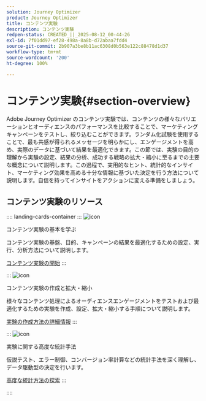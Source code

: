 ```yaml
---
solution: Journey Optimizer
product: Journey Optimizer
title: コンテンツ実験
description: コンテンツ実験
redpen-status: CREATED_||_2025-08-12_00-44-26
exl-id: 7f01dd97-ef28-498a-8a8b-d72abaa7fdd4
source-git-commit: 2b907a3be8b11ac6308d0b563e122c88478d1d37
workflow-type: tm+mt
source-wordcount: '200'
ht-degree: 100%

---
```


# コンテンツ実験{#section-overview}

Adobe Journey Optimizer のコンテンツ実験では、コンテンツの様々なバリエーションとオーディエンスのパフォーマンスを比較することで、マーケティングキャンペーンをテストし、絞り込むことができます。ランダム化試験を使用することで、最も共感が得られるメッセージを明らかにし、エンゲージメントを高め、実際のデータに基づいて結果を最適化できます。この節では、実験の目的の理解から実験の設定、結果の分析、成功する戦略の拡大・縮小に至るまでの主要な概念について説明します。この過程で、実用的なヒント、統計的なインサイト、マーケティング効果を高める十分な情報に基づいた決定を行う方法について説明します。自信を持ってインサイトをアクションに変える準備をしましょう。

## コンテンツ実験のリソース

:::: landing-cards-container
:::
![icon](https://cdn.experienceleague.adobe.com/icons/circle-play.svg?lang=ja)

コンテンツ実験の基本を学ぶ

コンテンツ実験の基盤、目的、キャンペーンの結果を最適化するための設定、実行、分析方法について説明します。

[コンテンツ実験の開始](../using/content-management/get-started-experiment.md)
:::

:::
![icon](https://cdn.experienceleague.adobe.com/icons/list-check.svg?lang=ja)

コンテンツ実験の作成と拡大・縮小

様々なコンテンツ処理によるオーディエンスエンゲージメントをテストおよび最適化するための実験を作成、設定、拡大・縮小する手順について説明します。

[実験の作成方法の詳細情報](../using/content-management/content-experiment.md)
:::

:::
![icon](https://cdn.experienceleague.adobe.com/icons/chart-line.svg?lang=ja)

実験に関する高度な統計手法

仮説テスト、エラー制御、コンバージョン率計算などの統計手法を深く理解し、データ駆動型の決定を行います。

[高度な統計方法の探索](technotes-landing-page.md)
:::

::::
